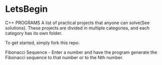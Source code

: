 # LetsBegin

C++ PROGRAMS
A list of practical projects that anyone can solve(See solutions). These projects are divided in multiple categories, and each category has its own folder.

To get started, simply fork this repo.

Fibonacci Sequence - Enter a number and have the program generate the Fibonacci sequence to that number or to the Nth number.

